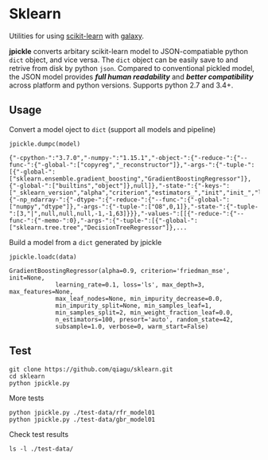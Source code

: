 # Sklearn
Utilities for using [scikit-learn](http://scikit-learn.org/) with [galaxy](https://github.com/galaxyproject/galaxy).

**jpickle** converts arbitary scikit-learn model to JSON-compatiable python `dict` object, and vice versa. The `dict` object can be easily save to and retrive from disk by python `json`.  Compared to conventional pickled model, the JSON model provides ***full human readability*** and ***better compatibility*** across platform and python versions. Supports python 2.7 and 3.4+. 

## Usage

Convert a model oject to `dict` (support all models and pipeline)

```
jpickle.dumpc(model)
```
```
{"-cpython-":"3.7.0","-numpy-":"1.15.1","-object-":{"-reduce-":{"--func-":{"-global-":["copyreg","_reconstructor"]},"-args-":{"-tuple-":[{"-global-":["sklearn.ensemble.gradient_boosting","GradientBoostingRegressor"]},{"-global-":["builtins","object"]},null]},"-state-":{"-keys-":["_sklearn_version","alpha","criterion","estimators_","init","init_","learning_rate","loss","loss_","max_depth","max_features","max_features_","max_leaf_nodes","min_impurity_decrease","min_impurity_split","min_samples_leaf","min_samples_split","min_weight_fraction_leaf","n_classes_","n_estimators","n_features_","presort","random_state","subsample","train_score_","verbose","warm_start"],"_sklearn_version":"0.19.2","alpha":0.9,"criterion":"friedman_mse","estimators_":{"-np_ndarray-":{"-dtype-":{"-reduce-":{"--func-":{"-global-":["numpy","dtype"]},"-args-":{"-tuple-":["O8",0,1]},"-state-":{"-tuple-":[3,"|",null,null,null,-1,-1,63]}}},"-values-":[[{"-reduce-":{"--func-":{"-memo-":0},"-args-":{"-tuple-":[{"-global-":["sklearn.tree.tree","DecisionTreeRegressor"]},...
```

Build a model from a `dict` generated by jpickle

```
jpickle.loadc(data)
```
```
GradientBoostingRegressor(alpha=0.9, criterion='friedman_mse', init=None,
             learning_rate=0.1, loss='ls', max_depth=3, max_features=None,
             max_leaf_nodes=None, min_impurity_decrease=0.0,
             min_impurity_split=None, min_samples_leaf=1,
             min_samples_split=2, min_weight_fraction_leaf=0.0,
             n_estimators=100, presort='auto', random_state=42,
             subsample=1.0, verbose=0, warm_start=False)
```

## Test
```
git clone https://github.com/qiagu/sklearn.git
cd sklearn
python jpickle.py
```
More tests
```
python jpickle.py ./test-data/rfr_model01
python jpickle.py ./test-data/gbr_model01
```
Check test results
```
ls -l ./test-data/
```
